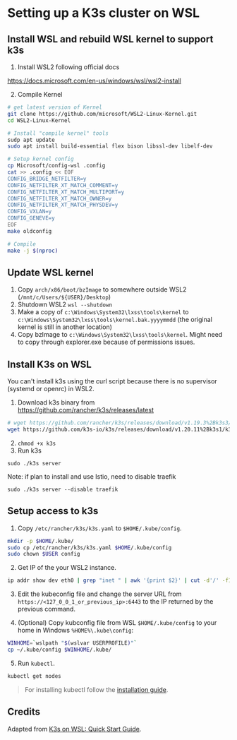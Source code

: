 # Setting up a K3s cluster on WSL

## Install WSL and rebuild WSL kernel to support k3s

1. Install WSL2 following official docs

https://docs.microsoft.com/en-us/windows/wsl/wsl2-install

2. Compile Kernel
```bash
# get latest version of Kernel
git clone https://github.com/microsoft/WSL2-Linux-Kernel.git
cd WSL2-Linux-Kernel

# Install "compile kernel" tools
sudp apt update
sudo apt install build-essential flex bison libssl-dev libelf-dev

# Setup kernel config
cp Microsoft/config-wsl .config
cat >> .config << EOF
CONFIG_BRIDGE_NETFILTER=y
CONFIG_NETFILTER_XT_MATCH_COMMENT=y
CONFIG_NETFILTER_XT_MATCH_MULTIPORT=y
CONFIG_NETFILTER_XT_MATCH_OWNER=y
CONFIG_NETFILTER_XT_MATCH_PHYSDEV=y
CONFIG_VXLAN=y
CONFIG_GENEVE=y
EOF
make oldconfig

# Compile
make -j $(nproc)
```

## Update WSL kernel

1. Copy `arch/x86/boot/bzImage` to somewhere outside WSL2 (`/mnt/c/Users/${USER}/Desktop`)
2. Shutdown WSL2 `wsl --shutdown`
3. Make a copy of `c:\Windows\System32\lxss\tools\kernel` to `c:\Windows\System32\lxss\tools\kernel.bak.yyyymmdd` (the original kernel is still in another location)
4. Copy bzImage to `c:\Windows\System32\lxss\tools\kernel`. Might need to copy through explorer.exe because of permissions issues.

## Install K3s on WSL

You can't install k3s using the curl script because there is no supervisor (systemd or openrc) in WSL2.

1. Download k3s binary from https://github.com/rancher/k3s/releases/latest
```bash
# wget https://github.com/rancher/k3s/releases/download/v1.19.3%2Bk3s3/k3s
wget https://github.com/k3s-io/k3s/releases/download/v1.20.11%2Bk3s1/k3s
```
2. `chmod +x k3s`
3. Run k3s 
```
sudo ./k3s server 
```
Note: if plan to install and use Istio, need to disable traefik
```
sudo ./k3s server --disable traefik
```
## Setup access to k3s
1. Copy `/etc/rancher/k3s/k3s.yaml` to `$HOME/.kube/config`.
```bash
mkdir -p $HOME/.kube/
sudo cp /etc/rancher/k3s/k3s.yaml $HOME/.kube/config
sudo chown $USER config
```
2. Get IP of the your WSL2 instance.
```bash
ip addr show dev eth0 | grep "inet " | awk '{print $2}' | cut -d'/' -f1
```
3. Edit the kubeconfig file and change the server URL from `https://<127_0_0_1_or_previous_ip>:6443` to the IP returned by the previous command.

4. (Optional) Copy kubconfig file from WSL `$HOME/.kube/config` to your home in Windows `%HOME%\.kube\config`:
```bash
WINHOME=`wslpath "$(wslvar USERPROFILE)"`
cp ~/.kube/config $WINHOME/.kube/
```
5. Run `kubectl`.
```bash
kubectl get nodes
```
> For installing kubectl follow the [installation guide](https://kubernetes.io/docs/tasks/tools/install-kubectl/).
## Credits
Adapted from [K3s on WSL: Quick Start Guide](https://gist.github.com/ibuildthecloud/1b7d6940552ada6d37f54c71a89f7d00).
